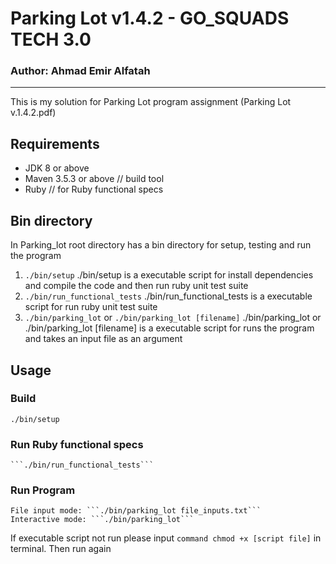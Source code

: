 # Parking Lot v1.4.2 - GO_SQUADS TECH 3.0
### Author: Ahmad Emir Alfatah
<hr>
This is my solution for Parking Lot program assignment (<a>Parking Lot v.1.4.2.pdf</a>)

## Requirements
- JDK 8 or above
- Maven 3.5.3 or above // build tool
- Ruby // for Ruby functional specs

## Bin directory
In Parking_lot root directory has a bin directory for setup, testing and run the program
1. ```./bin/setup```
    ./bin/setup is a executable script for install dependencies and compile the code and then run ruby unit test suite
2. ```./bin/run_functional_tests```
    ./bin/run_functional_tests is a executable script for run ruby unit test suite
3. ```./bin/parking_lot```
        or
    ```./bin/parking_lot [filename]```
    ./bin/parking_lot or ./bin/parking_lot [filename] is a executable script for runs the program and takes an input file as an argument

## Usage

### Build
```./bin/setup```

### Run Ruby functional specs
    ```./bin/run_functional_tests```
    
### Run Program
    File input mode: ```./bin/parking_lot file_inputs.txt```
    Interactive mode: ```./bin/parking_lot```

If executable script not run please input ```command chmod +x [script file]``` in terminal. Then run again
